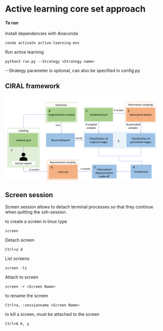 # Active learning core set approach


#### To run

Install dependencies with Anaconda
```
conda activate active-learning-env
```

Run active learning
```
python3 run.py --Strategy <Strategy name>
```

--Strategy parameter is optional, can also be specified in config.py



## CIRAL framework

![data flow](/images/ciral-framework-new.png)




## Screen session

Screen session allows to detach terminal processes so that they continue when quitting the ssh-session. 

to create a screen in linux type 
```
screen
```

Detach screen 
```
Ctrl+a d
```
List screens 
```
screen -ls
```
Attach to screen 
```
screen -r <Screen Name>
```
to rename the screen
```
Ctrl+a, :sessionname <Screen Name>
```

to kill a screen, must be attached to the screen
```
Ctrl+A K, y
```


